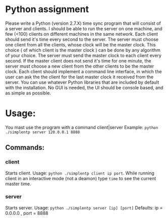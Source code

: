 Python assignment
================

Please write a Python (version 2.7.X) time sync program that will consist of a server and clients.
I should be able to run the server on one machine, and few (<100) clients on different machines in the same network.
Each client should send it's time every second to the server.
The server must choose one client from all the clients, whose clock will be the master clock. This choice ( of which client is the master clock ) can be done by any algorithm of your choice.
The server must send the master clock to each client every second.
If the master client does not send it's time for one minute, the server must choose a new client from the other clients to be the master clock.
Each client should implement a command line interface, in which the user can ask the the client for the last master clock it received from the server.
You can use whatever Python libraries that are included by default with the installation.
No GUI is needed, the UI should be console based, and as simple as possible.



Usage:
======

You mast use the program with a command client|server
Example: `python ./simplentp server 120.0.0.1 8888`

## Commands:

### client
Starts client. Usage: `python ./simplentp client ip port`. While running client in an interactive mode (not a deamon)  type `time` to see the current master time.
### server
Starts server. Usage: `python ./simplentp server [ip] [port]`
Defaults: ip = 0.0.0.0 , port = 8888

